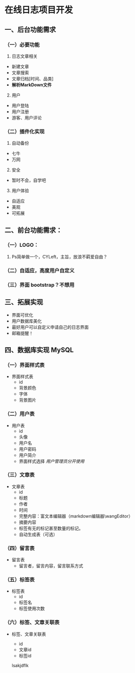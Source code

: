 # 在线日志项目开发

## 一、后台功能需求

### （一）必要功能
1. 日志文章相关
* 新建文章
* 文章搜索
* 文章归档[时间、品类]
* **解析MarkDown文件**

2. 用户
* 用户登陆
* 用户注册
* 游客、用户评论

### （二）插件化实现
1. 自动备份
* 七牛
* 万网

2. 安全
* 暂时不会，自学吧

3. 用户体验
* 自适应
* 美观
* 可拓展

## 二、前台功能需求：
### （一）LOGO：
1. Ps简单做一个，CYLeft，主旨，放浪不羁爱自由？
### （二）自适应，高度用户自定义

### （三）界面 bootstrap？不想用

## 三、拓展实现

* 界面可优化
* 用户数据库美化
* 最好用户可以自定义申请自己的日志界面
* 邮箱提醒！

## 四、数据库实现 MySQL

### （一）界面样式表
* 界面样式表
	* id
	* 背景颜色
	* 字体
	* 背景图片
	
### （二）用户表
* 用户表
	* id
	* 头像
	* 用户名
	* 用户密码
	* 用户简介
	* 界面样式选择
	*用户管理员分开使用*
	
### （三）文章表
* 文章表
	* id
	* 标题
	* 作者
	* 时间
	* 完整内容：富文本编辑器（markdown编辑器\wangEditor）
	* 摘要内容
	* 标签有无的标记甚至数量的标记。
	* 自动生成表（可选）
	
### （四）留言表
* 留言表
	* 留言者，留言内容，留言联系方式
	
### （五）标签表
* 标签表
	* id
	* 标签名
	* 标签使用次数
	
### （六）标签、文章关联表
* 标签、文章关联表
	* id
	* 文章id
	* 标签id
	
	lsakjdflk
